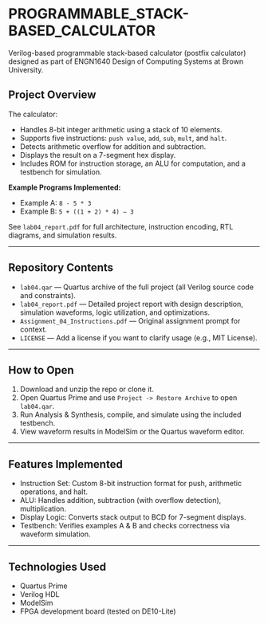 # PROGRAMMABLE_STACK-BASED_CALCULATOR
Verilog-based programmable stack-based calculator (postfix calculator) designed as part of ENGN1640 Design of Computing Systems at Brown University.


## Project Overview

The calculator:
- Handles 8-bit integer arithmetic using a stack of 10 elements.
- Supports five instructions: `push value`, `add`, `sub`, `mult`, and `halt`.
- Detects arithmetic overflow for addition and subtraction.
- Displays the result on a 7-segment hex display.
- Includes ROM for instruction storage, an ALU for computation, and a testbench for simulation.

**Example Programs Implemented:**
- Example A: `8 - 5 * 3`
- Example B: `5 + ((1 + 2) * 4) – 3`

See `lab04_report.pdf` for full architecture, instruction encoding, RTL diagrams, and simulation results.

---

## Repository Contents

- `lab04.qar` — Quartus archive of the full project (all Verilog source code and constraints).
- `lab04_report.pdf` — Detailed project report with design description, simulation waveforms, logic utilization, and optimizations.
- `Assignment_04_Instructions.pdf` — Original assignment prompt for context.
- `LICENSE` — Add a license if you want to clarify usage (e.g., MIT License).

---

## How to Open

1. Download and unzip the repo or clone it.
2. Open Quartus Prime and use `Project -> Restore Archive` to open `lab04.qar`.
3. Run Analysis & Synthesis, compile, and simulate using the included testbench.
4. View waveform results in ModelSim or the Quartus waveform editor.

---

## Features Implemented

- Instruction Set: Custom 8-bit instruction format for push, arithmetic operations, and halt.
- ALU: Handles addition, subtraction (with overflow detection), multiplication.
- Display Logic: Converts stack output to BCD for 7-segment displays.
- Testbench: Verifies examples A & B and checks correctness via waveform simulation.

---

## Technologies Used

- Quartus Prime
- Verilog HDL
- ModelSim
- FPGA development board (tested on DE10-Lite)
